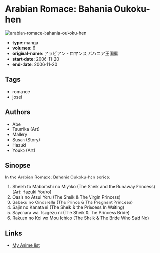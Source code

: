# Arabian Romace: Bahania Oukoku-hen

![arabian-romace-bahania-oukoku-hen](https://cdn.myanimelist.net/images/manga/3/231767.jpg)

-   **type**: manga
-   **volumes**: 6
-   **original-name**: アラビアン・ロマンス バハニア王国編
-   **start-date**: 2006-11-20
-   **end-date**: 2006-11-20

## Tags

-   romance
-   josei

## Authors

-   Abe
-   Tsumika (Art)
-   Mallery
-   Susan (Story)
-   Hazuki
-   Youko (Art)

## Sinopse

In the Arabian Romace: Bahania Oukoku-hen series:

1. Sheikh to Maboroshi no Miyako (The Sheik and the Runaway Princess) [Art: Hazuki Youko]
2. Oasis no Atsui Yoru (The Sheik & The Virgin Princess)
3. Sabaku no Cinderella (The Prince & The Pregnant Princess)
4. Sajin no Kanata ni (The Sheik & the Princess In Waiting)
5. Sayonara wa Tsugezu ni (The Sheik & The Princess Bride)
6. Rakuen no Koi wo Mou Ichido (The Sheik & The Bride Who Said No)

## Links

-   [My Anime list](https://myanimelist.net/manga/113661/Arabian_Romace__Bahania_Oukoku-hen)
